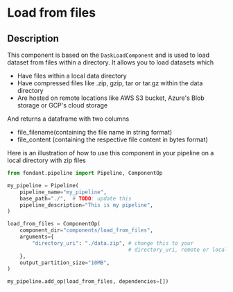 # Load from files

## Description
This component is based on the `DaskLoadComponent` and is used to load dataset from files within a directory. 
It allows you to load datasets which
- Have files within a local data directory 
- Have compressed files like .zip, gzip, tar or tar.gz within the data directory
- Are hosted on remote locations like AWS S3 bucket, Azure's Blob storage or GCP's cloud storage

And returns a dataframe with two columns
- file_filename(containing the file name in string format)
- file_content (containing the respective file content in bytes format)

Here is an illustration of how to use this component in your pipeline
on a local directory with zip files

```python
from fondant.pipeline import Pipeline, ComponentOp

my_pipeline = Pipeline(
    pipeline_name="my_pipeline",
    base_path="./",  # TODO: update this
    pipeline_description="This is my pipeline",
)

load_from_files = ComponentOp(
    component_dir="components/load_from_files",
    arguments={
        "directory_uri": "./data.zip", # change this to your
                                       # directory_uri, remote or local
    },
    output_partition_size="10MB",
)

my_pipeline.add_op(load_from_files, dependencies=[])
```